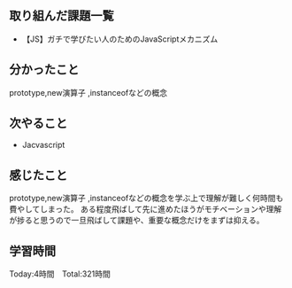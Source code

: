 ## 取り組んだ課題一覧

- 【JS】ガチで学びたい人のためのJavaScriptメカニズム


## 分かったこと

prototype,new演算子 ,instanceofなどの概念


## 次やること　

- Jacvascript


## 感じたこと
prototype,new演算子 ,instanceofなどの概念を学ぶ上で理解が難しく何時間も費やしてしまった。
ある程度飛ばして先に進めたほうがモチベーションや理解が捗ると思うので一旦飛ばして課題や、重要な概念だけをまずは抑える。



## 学習時間

Today:4時間　Total:321時間